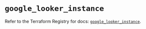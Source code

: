 # `google_looker_instance`

Refer to the Terraform Registry for docs: [`google_looker_instance`](https://registry.terraform.io/providers/hashicorp/google-beta/6.34.0/docs/resources/google_looker_instance).
